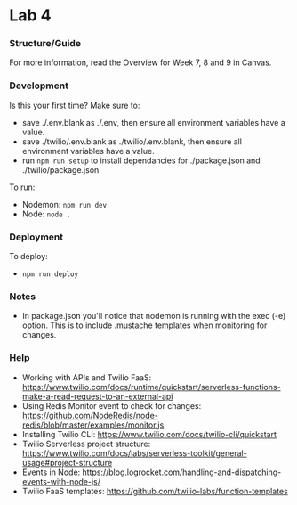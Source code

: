 # Lab 4
### Structure/Guide

For more information, read the Overview for Week 7, 8 and 9 in Canvas.

### Development

Is this your first time? Make sure to: 
* save ./.env.blank as ./.env, then ensure all environment variables have a value.
* save ./twilio/.env.blank as ./twilio/.env.blank, then ensure all environment variables have a value.
* run `npm run setup` to install dependancies for ./package.json and ./twilio/package.json

To run: 
* Nodemon: `npm run dev`
* Node: `node .`

### Deployment

To deploy:
* `npm run deploy`

### Notes

* In package.json you'll notice that nodemon is running with the exec (-e) option. This is to include .mustache templates when monitoring for changes.

### Help

* Working with APIs and Twilio FaaS: https://www.twilio.com/docs/runtime/quickstart/serverless-functions-make-a-read-request-to-an-external-api
* Using Redis Monitor event to check for changes: https://github.com/NodeRedis/node-redis/blob/master/examples/monitor.js
* Installing Twilio CLI: https://www.twilio.com/docs/twilio-cli/quickstart
* Twilio Serverless project structure: https://www.twilio.com/docs/labs/serverless-toolkit/general-usage#project-structure
* Events in Node: https://blog.logrocket.com/handling-and-dispatching-events-with-node-js/
* Twilio FaaS templates: https://github.com/twilio-labs/function-templates